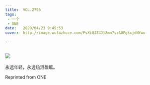 ```yaml
---
title:	VOL.2756
tags:
 - 一个
 - ONE
date:	2020/04/23 9:49:53
cover:	http://image.wufazhuce.com/FsXiQJZ4Jt8mn7szAUFgkxjdNYwu

---
```

![](http://image.wufazhuce.com/FsXiQJZ4Jt8mn7szAUFgkxjdNYwu)
---

永远年轻，永远热泪盈眶。
 
Reprinted from ONE
